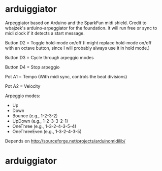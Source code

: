 arduiggiator
===================

Arpeggiator based on Arduino and the SparkFun midi shield. Credit to wbajzek's arduino-arpeggiator for the foundation. It will run free
or sync to midi clock if it detects a start message. 

Button D2 = Toggle hold-mode on/off (I might replace hold-mode on/off
with an octave button, since I will probably always use it in hold mode.)

Button D3 = Cycle through arpeggio modes

Button D4 = Stop arpeggio


Pot A1 = Tempo (With midi sync, controls the beat divisions)

Pot A2 = Velocity


Arpeggio modes:
* Up
* Down
* Bounce (e.g., 1-2-3-2)
* UpDown (e.g., 1-2-3-3-2-1)
* OneThree (e.g., 1-3-2-4-3-5-4)
* OneThreeEven (e.g., 1-3-2-4-3-5)


Depends on http://sourceforge.net/projects/arduinomidilib/
# arduiggiator
